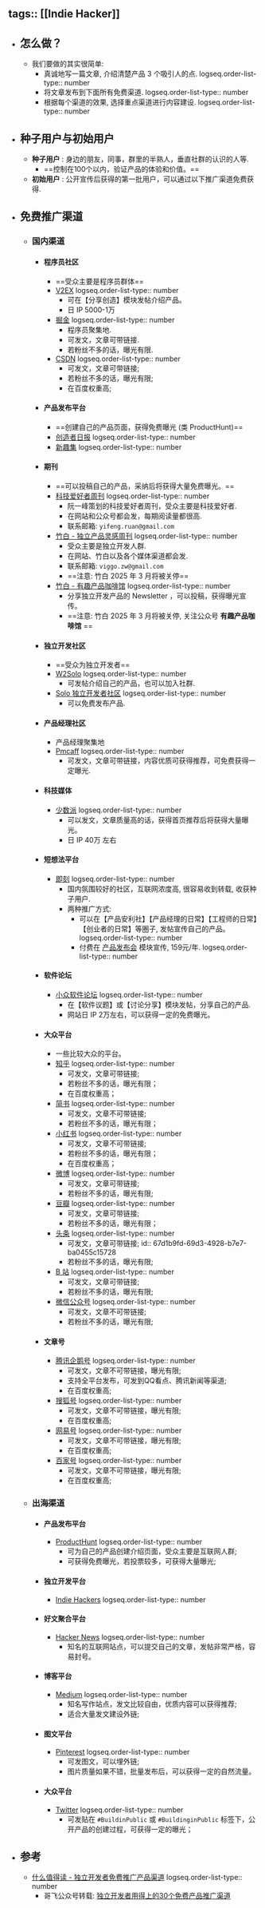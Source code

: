 tags:: [[Indie Hacker]]
---

- ## 怎么做？
	- 我们要做的其实很简单:
		- 真诚地写一篇文章, 介绍清楚产品 3 个吸引人的点.
		  logseq.order-list-type:: number
		- 将文章发布到下面所有免费渠道.
		  logseq.order-list-type:: number
		- 根据每个渠道的效果, 选择重点渠道进行内容建设.
		  logseq.order-list-type:: number
- ## 种子用户与初始用户
	- **种子用户** : 身边的朋友，同事，群里的半熟人，垂直社群的认识的人等.
		- ==控制在100个以内，验证产品的体验和价值。==
	- **初始用户** : 公开宣传后获得的第一批用户，可以通过以下推广渠道免费获得.
- ## 免费推广渠道
	- ### 国内渠道
		- #### 程序员社区
			- ==受众主要是程序员群体==
			- [V2EX](https://www.v2ex.com/)
			  logseq.order-list-type:: number
				- 可在【分享创造】模块发帖介绍产品。
				- 日 IP 5000-1万
			- [掘金](https://juejin.cn/)
			  logseq.order-list-type:: number
				- 程序员聚集地.
				- 可发文，文章可带链接.
				- 若粉丝不多的话，曝光有限.
			- [CSDN](https://www.csdn.net/)
			  logseq.order-list-type:: number
				- 可发文，文章可带链接;
				- 若粉丝不多的话，曝光有限;
				- 在百度权重高;
		- #### 产品发布平台
			- ==创建自己的产品页面，获得免费曝光 (类 ProductHunt)==
			- [创造者日报](https://creatorsdaily.com/)
			  logseq.order-list-type:: number
			- [新趣集](https://xinquji.com/)
			  logseq.order-list-type:: number
		- #### 期刊
			- ==可以投稿自己的产品，采纳后将获得大量免费曝光。==
			- [科技爱好者周刊](http://www.ruanyifeng.com/blog/)
			  logseq.order-list-type:: number
				- 阮一峰策划的科技爱好者周刊，受众主要是科技爱好者.
				- 在网站和公众号都会发，每期阅读量都很高.
				- 联系邮箱: `yifeng.ruan@gmail.com`
			- [竹白 - 独立产品灵感周刊](https://decohack.com/)
			  logseq.order-list-type:: number
				- 受众主要是独立开发人群.
				- 在网站、竹白以及各个媒体渠道都会发.
				- 联系邮箱: `viggo.zw@gmail.com`
				- ==注意: 竹白 2025 年 3 月将被关停==
			- [竹白 - 有趣产品咖啡馆](https://yunyingxiaowanzi.zhubai.love/)
			  logseq.order-list-type:: number
				- 分享独立开发产品的 Newsletter ，可以投稿，获得曝光宣传。
				- ==注意: 竹白 2025 年 3 月将被关停, 关注公众号 **有趣产品咖啡馆** ==
		- #### 独立开发社区
			- ==受众为独立开发者==
			- [W2Solo](https://w2solo.com/)
			  logseq.order-list-type:: number
				- 可发帖介绍自己的产品，也可以加入社群.
			- [Solo 独立开发者社区](https://solo.xin/)
			  logseq.order-list-type:: number
				- 可以免费发布产品.
		- #### 产品经理社区
			- 产品经理聚集地
			- [Pmcaff](https://www.pmcaff.com/)
			  logseq.order-list-type:: number
				- 可发文，文章可带链接，内容优质可获得推荐，可免费获得一定曝光.
		- #### 科技媒体
			- [少数派](https://sspai.com/)
			  logseq.order-list-type:: number
				- 可以发文，文章质量高的话，获得首页推荐后将获得大量曝光。
				- 日 IP 40万 左右
		- #### 短想法平台
			- [即刻](https://web.okjike.com/)
			  logseq.order-list-type:: number
				- 国内氛围较好的社区，互联网浓度高, 很容易收到转载, 收获种子用户.
				- 两种推广方式:
					- 可以在【产品安利社】【产品经理的日常】【工程师的日常】【创业者的日常】等圈子, 发帖宣传自己的产品。
					  logseq.order-list-type:: number
					- 付费在 [产品发布会](https://h5.ruguoapp.com/jk-product-launch-event/today) 模块宣传, 159元/年.
					  logseq.order-list-type:: number
		- #### 软件论坛
			- [小众软件论坛](https://meta.appinn.net/)
			  logseq.order-list-type:: number
				- 在【软件议题】或【讨论分享】模块发帖，分享自己的产品.
				- 网站日 IP 2万左右，可以获得一定的免费曝光。
		- #### 大众平台
			- 一些比较大众的平台。
			- [知乎](https://www.zhihu.com/)
			  logseq.order-list-type:: number
				- 可发文，文章可带链接;
				- 若粉丝不多的话，曝光有限；
				- 在百度权重高；
			- [简书](https://www.jianshu.com/)
			  logseq.order-list-type:: number
				- 可发文，文章不可带链接;
				- 若粉丝不多的话，曝光有限；
			- [小红书](https://www.xiaohongshu.com/)
			  logseq.order-list-type:: number
				- 可发文，文章不可带链接;
				- 若粉丝不多的话，曝光有限；
				- 在百度权重高；
			- [微博](https://weibo.com/)
			  logseq.order-list-type:: number
				- 可发文，文章可带链接;
				- 若粉丝不多的话，曝光有限;
			- [豆瓣](https://www.douban.com/)
			  logseq.order-list-type:: number
				- 可发文，文章可带链接;
				- 若粉丝不多的话，曝光有限；
			- [头条](https://www.toutiao.com/)
			  logseq.order-list-type:: number
				- 可发文，文章可带链接;
				  id:: 67d1b9fd-69d3-4928-b7e7-ba0455c15728
				- 若粉丝不多的话，曝光有限;
			- [B 站](https://www.bilibili.com/)
			  logseq.order-list-type:: number
				- 可发文，文章可带链接;
				- 若粉丝不多的话，曝光有限;
			- [微信公众号](https://mp.weixin.qq.com/)
			  logseq.order-list-type:: number
				- 可发文，文章不可带链接;
				- 若粉丝不多的话，曝光有限;
		- #### 文章号
			- [腾讯企鹅号](https://om.qq.com/userAuth/index)
			  logseq.order-list-type:: number
				- 可发文，文章不可带链接，曝光有限;
				- 支持全平台发布，可发到QQ看点、腾讯新闻等渠道;
				- 在百度权重高;
			- [搜狐号](https://mp.sohu.com/mpfe/v4/login)
			  logseq.order-list-type:: number
				- 可发文，文章不可带链接，曝光有限;
				- 在百度权重高;
			- [网易号](https://mp.163.com/login.html#/)
			  logseq.order-list-type:: number
				- 可发文，文章不可带链接，曝光有限;
				- 在百度权重高;
			- [百家号](https://baijiahao.baidu.com)
			  logseq.order-list-type:: number
				- 可发文，文章不可带链接，曝光有限;
				- 在百度权重高;
	- ### 出海渠道
		- #### 产品发布平台
			- [ProductHunt](https://www.producthunt.com/)
			  logseq.order-list-type:: number
				- 可为自己的产品创建介绍页面，受众主要是互联网人群;
				- 可获得免费曝光，若投票较多，可获得大量曝光;
		- #### 独立开发平台
			- [Indie Hackers](https://www.indiehackers.com/)
			  logseq.order-list-type:: number
		- #### 好文聚合平台
			- [Hacker News](https://news.ycombinator.com/news)
			  logseq.order-list-type:: number
				- 知名的互联网站点，可以提交自己的文章，发帖非常严格，容易封号。
		- #### 博客平台
			- [Medium](https://medium.com/)
			  logseq.order-list-type:: number
				- 知名写作站点，发文比较自由，优质内容可以获得推荐;
				- 适合大量发文建设外链;
		- #### 图文平台
			- [Pinterest](https://www.pinterest.com/)
			  logseq.order-list-type:: number
				- 可发图文，可以埋外链;
				- 图片质量如果不错，批量发布后，可以获得一定的自然流量。
		- #### 大众平台
			- [Twitter](https://twitter.com/)
			  logseq.order-list-type:: number
				- 可发贴在 `#BuildinPublic` 或 `#BuildinginPublic` 标签下，公开产品的创建过程，可获得一定的曝光；
- ## 参考
	- [什么值得读 - 独立开发者免费推广产品渠道](https://book.jiandan.link/jinri/haowen/gongju/9038.html)
	  logseq.order-list-type:: number
		- 哥飞公众号转载: [独立开发者用得上的30个免费产品推广渠道](https://mp.weixin.qq.com/s/f0GV7Ld5Ag6N4g0YYsIeog)